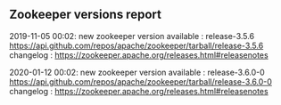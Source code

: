 ## Zookeeper versions report

2019-11-05 00:02: new zookeeper version available : release-3.5.6 https://api.github.com/repos/apache/zookeeper/tarball/release-3.5.6 changelog : https://zookeeper.apache.org/releases.html#releasenotes

2020-01-12 00:02: new zookeeper version available : release-3.6.0-0 https://api.github.com/repos/apache/zookeeper/tarball/release-3.6.0-0 changelog : https://zookeeper.apache.org/releases.html#releasenotes

